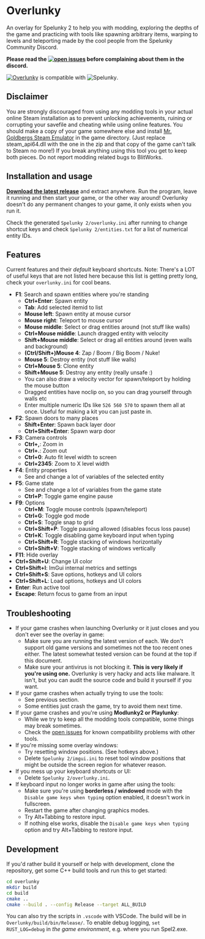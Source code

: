 # Overlunky

An overlay for Spelunky 2 to help you with modding, exploring the depths of the game and practicing with tools like spawning arbitrary items, warping to levels and teleporting made by the cool people from the Spelunky Community Discord.

**Please read the [![open issues](https://img.shields.io/github/issues-raw/spelunky-fyi/overlunky)](https://github.com/spelunky-fyi/overlunky/issues) before complaining about them in the discord.**

[![Overlunky](https://img.shields.io/github/v/release/spelunky-fyi/overlunky?label=Overlunky)](https://github.com/spelunky-fyi/overlunky/releases/latest) is compatible with ![Spelunky](https://img.shields.io/badge/Spelunky2-1.20.0j-green).

## Disclaimer
You are strongly discouraged from using any modding tools in your actual online Steam installation as to prevent unlocking achievements, ruining or corrupting your savefile and cheating while using online features. You should make a copy of your game somewhere else and install [Mr. Goldbergs Steam Emulator](https://mr_goldberg.gitlab.io/goldberg_emulator/) in the game directory. (Just replace steam_api64.dll with the one in the zip and that copy of the game can't talk to Steam no more!) If you break anything using this tool you get to keep both pieces. Do not report modding related bugs to BlitWorks.

## Installation and usage
**[Download the latest release](https://github.com/spelunky-fyi/overlunky/releases/latest)** and extract anywhere. Run the program, leave it running and then start your game, or the other way around! Overlunky doesn't do any permanent changes to your game, it only exists when you run it.

Check the generated `Spelunky 2/overlunky.ini` after running to change shortcut keys and check `Spelunky 2/entities.txt` for a list of numerical entity IDs.

## Features
Current features and their *default* keyboard shortcuts. Note: There's a LOT of useful keys that are not listed here because this list is getting pretty long, check your `overlunky.ini` for cool beans.
  - **F1**: Search and spawn entities where you're standing
      + **Ctrl+Enter**: Spawn entity
      + **Tab**: Add selected itemid to list
      + **Mouse left**: Spawn entity at mouse cursor
      + **Mouse right**: Teleport to mouse cursor
      + **Mouse middle**: Select or drag entities around (not stuff like walls)
      + **Ctrl+Mouse middle**: Launch dragged entity with velocity
      + **Shift+Mouse middle**: Select or drag all entities around (even walls and background)
      + **(Ctrl/Shift+)Mouse 4**: Zap / Boom / Big Boom / Nuke!
      + **Mouse 5**: Destroy entity (not stuff like walls)
      + **Ctrl+Mouse 5**: Clone entity
      + **Shift+Mouse 5**: Destroy any entity (really unsafe :)
      + You can also draw a velocity vector for spawn/teleport by holding the mouse button
      + Dragged entities have noclip on, so you can drag yourself through walls etc
      + Enter multiple numeric IDs like `526 560 570` to spawn them all at once. Useful for making a kit you can just paste in.
  - **F2**: Spawn doors to many places
      + **Shift+Enter**: Spawn back layer door
      + **Ctrl+Shift+Enter**: Spawn warp door
  - **F3**: Camera controls
      + **Ctrl+,**: Zoom in
      + **Ctrl+.**: Zoom out
      + **Ctrl+0**: Auto fit level width to screen
      + **Ctrl+2345**: Zoom to X level width
  - **F4**: Entity properties
      + See and change a lot of variables of the selected entity
  - **F5**: Game state
      + See and change a lot of variables from the game state
      + **Ctrl+P**: Toggle game engine pause
  - **F9**: Options
      + **Ctrl+M**: Toggle mouse controls (spawn/teleport)
      + **Ctrl+G**: Toggle god mode
      + **Ctrl+S**: Toggle snap to grid
      + **Ctrl+Shift+P**: Toggle pausing allowed (disables focus loss pause)
      + **Ctrl+K**: Toggle disabling game keyboard input when typing
      + **Ctrl+Shift+R**: Toggle stacking of windows horizontally
      + **Ctrl+Shift+V**: Toggle stacking of windows vertically
  - **F11**: Hide overlay
  - **Ctrl+Shift+U**: Change UI color
  - **Ctrl+Shift+I**: ImGui internal metrics and settings
  - **Ctrl+Shift+S**: Save options, hotkeys and UI colors
  - **Ctrl+Shift+L**: Load options, hotkeys and UI colors
  - **Enter**: Run active tool
  - **Escape**: Return focus to game from an input

## Troubleshooting
  - If your game crashes when launching Overlunky or it just closes and you don't ever see the overlay in game:
    + Make sure you are running the latest version of each. We don't support old game versions and sometimes not the too recent ones either. The latest somewhat tested version can be found at the top if this document.
    + Make sure your antivirus is not blocking it. **This is very likely if you're using one.** Overlunky is very hacky and acts like malware. It isn't, but you can audit the source code and build it yourself if you want.
  - If your game crashes when actually trying to use the tools:
    + See previous section.
    + Some entities just crash the game, try to avoid them next time.
  - If your game crashes and you're using **Modlunky2 or Playlunky**:
    + While we try to keep all the modding tools compatible, some things may break sometimes.
    + Check the [open issues](https://github.com/spelunky-fyi/overlunky/issues) for known compatibility problems with other tools.
  - If you're missing some overlay windows:
    + Try resetting window positions. (See hotkeys above.)
    + Delete `Spelunky 2/imgui.ini` to reset tool window positions that might be outside the screen region for whatever reason.
  - If you mess up your keyboard shortcuts or UI:
    + Delete `Spelunky 2/overlunky.ini`.
  - If keyboard input no longer works in game after using the tools:
    + Make sure you're using **borderless / windowed** mode with the `Disable game keys when typing` option enabled, it doesn't work in fullscreen.
    + Restart the game after changing graphics modes.
    + Try Alt+Tabbing to restore input.
    + If nothing else works, disable the `Disable game keys when typing` option and try Alt+Tabbing to restore input.
    
## Development
If you'd rather build it yourself or help with development, clone the repository, get some C++ build tools and run this to get started:
```bash
cd overlunky
mkdir build
cd build
cmake ..
cmake --build . --config Release --target ALL_BUILD
```
You can also try the scripts in `.vscode` with VSCode. The build will be in `Overlunky/build/bin/Release/`. To enable debug logging, `set RUST_LOG=debug` in *the game environment*, e.g. where you run Spel2.exe.
